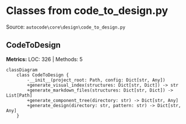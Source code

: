 # Classes from code_to_design.py

Source: `autocode\core\design\code_to_design.py`

## CodeToDesign

**Metrics:** LOC: 326 | Methods: 5

```mermaid
classDiagram
    class CodeToDesign {
        -__init__(project_root: Path, config: Dict[str, Any])
        +generate_visual_index(structures: Dict[str, Dict]) -> str
        +generate_markdown_files(structures: Dict[str, Dict]) -> List[Path]
        +generate_component_tree(directory: str) -> Dict[str, Any]
        +generate_design(directory: str, pattern: str) -> Dict[str, Any]
    }

```

